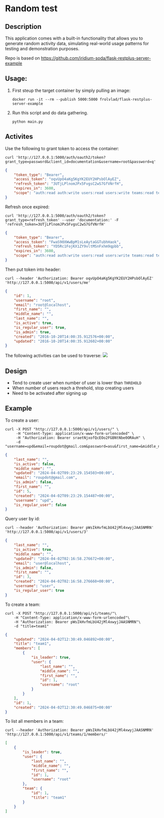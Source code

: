 # Random test
## Description
This application comes with a built-in functionality that allows you to generate random activity data, simulating real-world usage patterns for testing and demonstration purposes.

Repo is based on https://github.com/iridium-soda/flask-restplus-server-example
## Usage:
1. First steup the target container by simply pulling an image:
    ```shell
    docker run -it --rm --publish 5000:5000 frolvlad/flask-restplus-server-example
    ```
2. Run this script and do data gathering.
    ```shell
    python main.py
    ```
## Activites

Use the following to grant token to access the container:
```
curl 'http://127.0.0.1:5000/auth/oauth2/token?grant_type=password&client_id=documentation&username=root&password=q'
```
```json
{
    "token_type": "Bearer",
    "access_token": "oqvUpO4aKg5KgYK2EUY2HPsbOlAyEZ",
    "refresh_token": "3UTjLPlnomJPx5FvgsC2wS7GfVNrfH",
    "expires_in": 3600,
    "scope": "auth:read auth:write users:read users:write teams:read teams:write"
}
```

Refresh once expired:
```shell
curl 'http://127.0.0.1:5000/auth/oauth2/token?grant_type=refresh_token' --user 'documentation:' -F 'refresh_token=3UTjLPlnomJPx5FvgsC2wS7GfVNrfH'
```
```json
{
    "token_type": "Bearer",
    "access_token": "FwaS90XWwBpM1sLeAytaGGTubhHaok",
    "refresh_token": "YD5Rc1FojKX1ZY9vltMSnFxhm9qpbb",
    "expires_in": 3600,
    "scope": "auth:read auth:write users:read users:write teams:read teams:write"
}
```

Then put token into header:
```shell
curl --header 'Authorization: Bearer oqvUpO4aKg5KgYK2EUY2HPsbOlAyEZ' 'http://127.0.0.1:5000/api/v1/users/me'
```
```json
{
    "id": 1,
    "username": "root",
    "email": "root@localhost",
    "first_name": "",
    "middle_name": "",
    "last_name": "",
    "is_active": true,
    "is_regular_user": true,
    "is_admin": true,
    "created": "2016-10-20T14:00:35.912576+00:00",
    "updated": "2016-10-20T14:00:35.912602+00:00"
}
```

The following activities can be used to traverse:
![](https://raw.githubusercontent.com/frol/flask-restplus-server-example/master/docs/static/Flask_RESTplus_Example_API.png)

## Design
- Tend to create user when number of user is lower than `THREHOLD`
- When number of users reach a threhold, stop creating users
- Need to be activated after signing up 

## Example

To create a user:
```shell
curl -X POST "http://127.0.0.1:5000/api/v1/users/" \
     -H "Content-Type: application/x-www-form-urlencoded" \
     -H "Authorization: Bearer sraetNjxofQcEOo2FGBNtNbe0ORAuH" \
     -d "username=upd&email=roupdot@gmail.com&password=asu&first_name=&middle_name=&last_name="
```
```json
{
    "last_name": "",
    "is_active": false,
    "middle_name": "",
    "updated": "2024-04-02T09:23:29.154503+00:00",
    "email": "roupdot@gmail.com",
    "is_admin": false,
    "first_name": "",
    "id": 5,
    "created": "2024-04-02T09:23:29.154487+00:00",
    "username": "upd",
    "is_regular_user": false
}
```

Query user by id:
```
curl --header 'Authorization: Bearer pWsIkHvfmLbU42jMl4xwyjJAASNMRN' 'http://127.0.0.1:5000/api/v1/users/3'
```
```json
{
    "last_name": "",
    "is_active": true,
    "middle_name": "",
    "updated": "2024-04-02T02:16:58.276672+00:00",
    "email": "user@localhost",
    "is_admin": false,
    "first_name": "",
    "id": 3,
    "created": "2024-04-02T02:16:58.276660+00:00",
    "username": "user",
    "is_regular_user": true
}
```

To create a team:
```shell
curl -X POST "http://127.0.0.1:5000/api/v1/teams/"\
    -H "Content-Type: application/x-www-form-urlencoded"\
    -H "Authorization: Bearer pWsIkHvfmLbU42jMl4xwyjJAASNMRN"\
    -d "title=team1"
```
```json
{
    "updated": "2024-04-02T12:30:49.046892+00:00",
    "title": "team1",
    "members": [
        {
            "is_leader": true,
            "user": {
                "last_name": "",
                "middle_name": "",
                "first_name": "",
                "id": 1,
                "username": "root"
            }
        }
    ],
    "id": 1,
    "created": "2024-04-02T12:30:49.046875+00:00"
}
```

To list all members in a team:
```shell
curl --header 'Authorization: Bearer pWsIkHvfmLbU42jMl4xwyjJAASNMRN' 'http://127.0.0.1:5000/api/v1/teams/1/members/'
```
```json
[
    {
        "is_leader": true,
        "user": {
            "last_name": "",
            "middle_name": "",
            "first_name": "",
            "id": 1,
            "username": "root"
        },
        "team": {
            "id": 1,
            "title": "team1"
        }
    }
]
```

